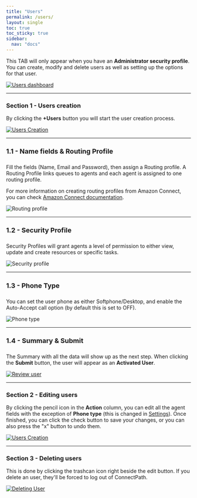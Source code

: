 ```yaml
---
title: "Users"
permalink: /users/
layout: single
toc: true
toc_sticky: true
sidebar: 
  nav: "docs"
---
```


This TAB will only appear when you have an **Administrator security profile**. You can create, modify and delete users as well as setting up the options for that user.

[![Users dashboard](/assets/images/Users/users-dashboard.jpg)](/assets/images/Users/users-dashboard.jpg)

----

### Section 1 - Users creation

By clicking the **+Users** button you will start the user creation process. 

[![Users Creation](/assets/images/Users/users-creation.jpg)](/assets/images/Users/users-creation.jpg)

----

#### 1.1 - Name fields & Routing Profile

Fill the fields (Name, Email and Password), then assign a Routing profile. A Routing Profile links queues to agents and each agent is assigned to one routing profile. 

For more information on creating routing profiles from Amazon Connect, you can check [Amazon Connect documentation](https://docs.aws.amazon.com/connect/latest/adminguide/routing-profiles.html).

![Routing profile](/assets/images/routing-profile.jpg)

----

#### 1.2 - Security Profile

Security Profiles will grant agents a level of permission to either view, update and create resources or specific tasks.

![Security profile](/assets/images/Users/security-profile.jpg)

----

#### 1.3 - Phone Type

You can set the user phone as either Softphone/Desktop, and enable the Auto-Accept call option (by default this is set to OFF).

![Phone type](/assets/images/Users/phone-type.jpg)

----

#### 1.4 - Summary & Submit

The Summary with all the data will show up as the next step. When clicking the **Submit** button, the user will appear as an **Activated User**.

[![Review user](/assets/images/Users/review-user.jpg)](/assets/images/Users/review-user.jpg)

----

### Section 2 - Editing users

By clicking the pencil icon in the **Action** column, you can edit all the agent fields with the exception of **Phone type** (this is changed in [Settings](/settings/)). Once finished, you can click the check button to save your changes, or you can also press the "x" button to undo them.

[![Users Creation](/assets/images/Users/users-edit.jpg)](/assets/images/Users/users-edit.jpg)

----

### Section 3 -  Deleting users

This is done by clicking the trashcan icon right beside the edit button. If you delete an user, they'll be forced to log out of ConnectPath.

[![Deleting User](/assets/images/Users/deleting-users.jpg)](/assets/images/Users/deleting-users.jpg)

<style>
   h4 {
      font-size: 18px;
   }
</style>
